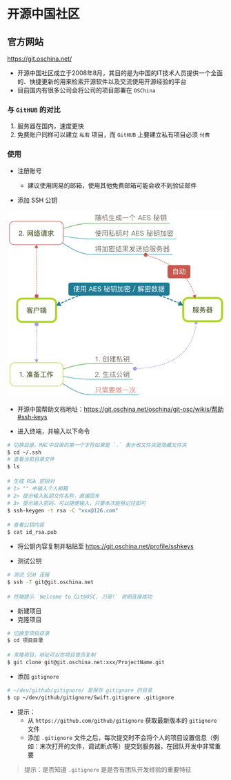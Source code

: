 # 开源中国社区

## 官方网站

https://git.oschina.net/

* 开源中国社区成立于2008年8月，其目的是为中国的IT技术人员提供一个全面的、快捷更新的用来检索开源软件以及交流使用开源经验的平台
* 目前国内有很多公司会将公司的项目部署在 `OSChina`

### 与 `GitHUB` 的对比

1. 服务器在国内，速度更快
2. 免费账户同样可以建立 `私有` 项目，而 `GitHUB` 上要建立私有项目必须 `付费`

### 使用

* 注册账号
    * 建议使用网易的邮箱，使用其他免费邮箱可能会收不到验证邮件

* 添加 SSH 公钥

![](SSHKey示意图.png)

* 开源中国帮助文档地址：https://git.oschina.net/oschina/git-osc/wikis/帮助#ssh-keys

* 进入终端，并输入以下命令

```bash
# 切换目录，MAC中目录的第一个字符如果是 `.` 表示改文件夹是隐藏文件夹
$ cd ~/.ssh
# 查看当前目录文件
$ ls

# 生成 RSA 密钥对
# 1> "" 中输入个人邮箱
# 2> 提示输入私钥文件名称，直接回车
# 3> 提示输入密码，可以随便输入，只要本次能够记住即可
$ ssh-keygen -t rsa -C "xxx@126.com"

# 查看公钥内容
$ cat id_rsa.pub
```

* 将公钥内容复制并粘贴至 https://git.oschina.net/profile/sshkeys

* 测试公钥

```bash
# 测试 SSH 连接
$ ssh -T git@git.oschina.net

# 终端提示 `Welcome to Git@OSC, 刀哥!` 说明连接成功
```

* 新建项目
* 克隆项目

```bash
# 切换至项目目录
$ cd 项目目录

# 克隆项目，地址可以在项目首页复制
$ git clone git@git.oschina.net:xxx/ProjectName.git
```

* 添加 `gitignore`

```bash
# ~/dev/github/gitignore/ 是保存 gitignore 的目录
$ cp ~/dev/github/gitignore/Swift.gitignore .gitignore
```

* 提示：
    * 从 `https://github.com/github/gitignore` 获取最新版本的 `gitignore` 文件
    * 添加 `.gitignore` 文件之后，每次提交时不会将个人的项目设置信息（例如：末次打开的文件，调试断点等）提交到服务器，在团队开发中非常重要
    
> 提示：是否知道 `.gitignore` 是是否有团队开发经验的重要特征

